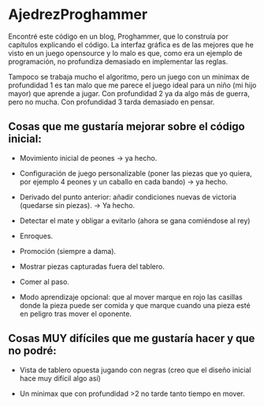 # AjedrezProghammer

Encontré este código en un blog, Proghammer, que lo construía por capítulos explicando el código. La interfaz gráfica es de las mejores que he visto en un juego opensource y lo malo es que, como era un ejemplo de programación, no profundiza demasiado en implementar las reglas.

Tampoco se trabaja mucho el algoritmo, pero un juego con un minimax de profundidad 1 es tan malo que me parece el juego ideal para un niño (mi hijo mayor) que aprende a jugar. Con profundidad 2 ya da algo más de guerra, pero no mucha. Con profundidad 3 tarda demasiado en pensar.

## Cosas que me gustaría mejorar sobre el código inicial:

- Movimiento inicial de peones -> ya hecho.

- Configuración de juego personalizable (poner las piezas que yo quiera, por ejemplo 4 peones y un caballo en cada bando) -> ya hecho.

- Derivado del punto anterior: añadir condiciones nuevas de victoria (quedarse sin piezas). -> Ya hecho.

- Detectar el mate y obligar a evitarlo (ahora se gana comiéndose al rey)

- Enroques.

- Promoción (siempre a dama).

- Mostrar piezas capturadas fuera del tablero.

- Comer al paso.

- Modo aprendizaje opcional: que al mover marque en rojo las casillas donde la pieza puede ser comida y que marque cuando una pieza esté en peligro tras mover el oponente.

## Cosas MUY difíciles que me gustaría hacer y que no podré:

- Vista de tablero opuesta jugando con negras (creo que el diseño inicial hace muy difícil algo así)

- Un minimax que con profundidad >2 no tarde tanto tiempo en mover.